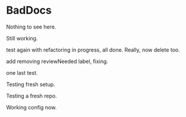 # BadDocs

Nothing to see here.

Still working.

test again with refactoring in progress, all done.  Really, now delete too.

add removing reviewNeeded label, fixing.

one last test.

Testing fresh setup.

Testing a fresh repo.

Working config now.